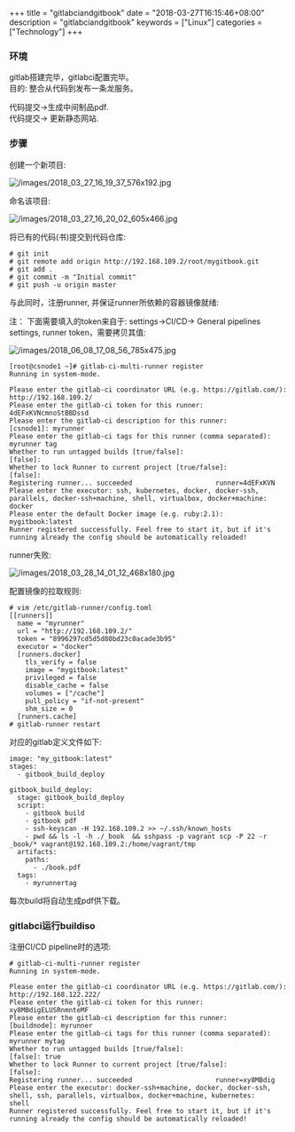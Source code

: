 +++
title = "gitlabciandgitbook"
date = "2018-03-27T16:15:46+08:00"
description = "gitlabciandgitbook"
keywords = ["Linux"]
categories = ["Technology"]
+++
### 环境
gitlab搭建完毕，gitlabci配置完毕。    
目的: 整合从代码到发布一条龙服务。    

代码提交->生成中间制品pdf.    
代码提交-> 更新静态网站.    

### 步骤
创建一个新项目:    

![/images/2018_03_27_16_19_37_576x192.jpg](/images/2018_03_27_16_19_37_576x192.jpg)

命名该项目:    

![/images/2018_03_27_16_20_02_605x466.jpg](/images/2018_03_27_16_20_02_605x466.jpg)

将已有的代码(书)提交到代码仓库:    

```
# git init
# git remote add origin http://192.168.109.2/root/mygitbook.git
# git add .
# git commit -m "Initial commit"
# git push -u origin master
```
与此同时，注册runner, 并保证runner所依赖的容器镜像就绪:    

注：  下面需要填入的token来自于: settings->CI/CD-> General pipelines settings,
runner token，需要拷贝其值:    

![/images/2018_06_08_17_08_56_785x475.jpg](/images/2018_06_08_17_08_56_785x475.jpg)


```
[root@csnode1 ~]# gitlab-ci-multi-runner register
Running in system-mode.                            
                                                   
Please enter the gitlab-ci coordinator URL (e.g. https://gitlab.com/):
http://192.168.109.2/
Please enter the gitlab-ci token for this runner:
4dEFxKVNcmnoStBBDssd
Please enter the gitlab-ci description for this runner:
[csnode1]: myrunner
Please enter the gitlab-ci tags for this runner (comma separated):
myrunner tag
Whether to run untagged builds [true/false]:
[false]: 
Whether to lock Runner to current project [true/false]:
[false]: 
Registering runner... succeeded                     runner=4dEFxKVN
Please enter the executor: ssh, kubernetes, docker, docker-ssh, parallels, docker-ssh+machine, shell, virtualbox, docker+machine:
docker
Please enter the default Docker image (e.g. ruby:2.1):
mygitbook:latest
Runner registered successfully. Feel free to start it, but if it's running already the config should be automatically reloaded!
```

runner失败:    

![/images/2018_03_28_14_01_12_468x180.jpg](/images/2018_03_28_14_01_12_468x180.jpg)

配置镜像的拉取规则:    

```
# vim /etc/gitlab-runner/config.toml 
[[runners]]
  name = "myrunner"
  url = "http://192.168.109.2/"
  token = "8996297cd5d5d80bd23c0acade3b95"
  executor = "docker"
  [runners.docker]
    tls_verify = false
    image = "mygitbook:latest"
    privileged = false
    disable_cache = false
    volumes = ["/cache"]
    pull_policy = "if-not-present"
    shm_size = 0
  [runners.cache]
# gitlab-runner restart
```

对应的gitlab定义文件如下:    

```
image: "my_gitbook:latest"
stages:
  - gitbook_build_deploy

gitbook_build_deploy:
  stage: gitbook_build_deploy
  script:
    - gitbook build
    - gitbook pdf
    - ssh-keyscan -H 192.168.109.2 >> ~/.ssh/known_hosts
    - pwd && ls -l -h ./_book  && sshpass -p vagrant scp -P 22 -r _book/* vagrant@192.168.109.2:/home/vagrant/tmp
  artifacts:
    paths:
      - ./book.pdf
  tags:
    - myrunnertag
```
每次build将自动生成pdf供下载。

### gitlabci运行buildiso
注册CI/CD pipeline时的选项:    

```
# gitlab-ci-multi-runner register
Running in system-mode.                            
                                                   
Please enter the gitlab-ci coordinator URL (e.g. https://gitlab.com/):
http://192.168.122.222/
Please enter the gitlab-ci token for this runner:
xy8MBdigELUSRnmnteMF
Please enter the gitlab-ci description for this runner:
[buildnode]: myrunner
Please enter the gitlab-ci tags for this runner (comma separated):
myrunner mytag
Whether to run untagged builds [true/false]:
[false]: true
Whether to lock Runner to current project [true/false]:
[false]: 
Registering runner... succeeded                     runner=xy8MBdig
Please enter the executor: docker-ssh+machine, docker, docker-ssh, shell, ssh, parallels, virtualbox, docker+machine, kubernetes:
shell
Runner registered successfully. Feel free to start it, but if it's running already the config should be automatically reloaded! 
```

